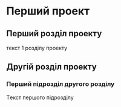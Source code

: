 # Перший проект

## Перший розділ проекту
текст 1 розділу проекту

## Другій розділ проекту

### Перший підрозділ другого розділу
Tекст першого підрозділу